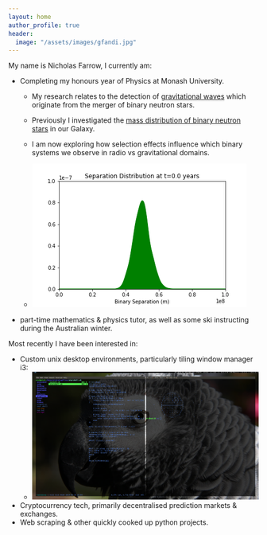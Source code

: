```yaml
---
layout: home
author_profile: true
header:
  image: "/assets/images/gfandi.jpg"
---
```


My name is Nicholas Farrow, I currently am:
* Completing my honours year of Physics at Monash University.
  - My research relates to the detection of [gravitational waves](https://en.wikipedia.org/wiki/Gravitational_wave) which originate from the merger of binary neutron stars.
  - Previously I investigated the [mass distribution of binary neutron stars](https://arxiv.org/abs/1902.03300) in our Galaxy.
  - I am now exploring how selection effects influence which binary systems we observe in radio vs gravitational domains.

  - ![BNS separation distribution](https://raw.githubusercontent.com/NicholasFarrow/orbitalDecay/master/animation/greenblob.gif)


* part-time mathematics & physics tutor, as well as some ski instructing during the Australian winter.



Most recently I have been interested in:
* Custom unix desktop environments, particularly tiling window manager i3:
  - ![desktop image](/assets/images/desktop.png)
* Cryptocurrency tech, primarily decentralised prediction markets & exchanges.
* Web scraping & other quickly cooked up python projects.
